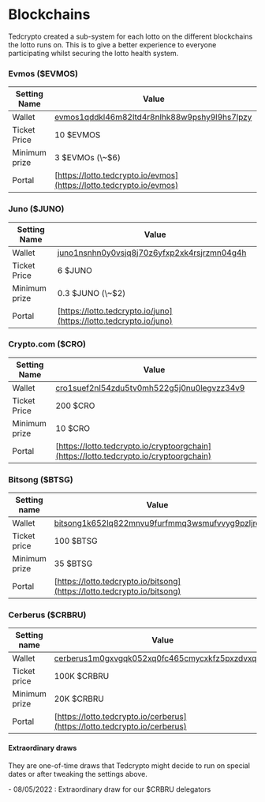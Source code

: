 # Blockchains

Tedcrypto created a sub-system for each lotto on the different blockchains the lotto runs on. This is to give a better experience to everyone participating whilst securing the lotto health system.

### Evmos ($EVMOS)

| Setting Name  | Value                                                                                                                          |
| ------------- | ------------------------------------------------------------------------------------------------------------------------------ |
| Wallet        | [evmos1qddkl46m82ltd4r8nlhk88w9pshy9l9hs7lpzy](https://mintscan.io/evmos/account/evmos1qddkl46m82ltd4r8nlhk88w9pshy9l9hs7lpzy) |
| Ticket Price  | 10 $EVMOS                                                                                                                      |
| Minimum prize | 3 $EVMOs (\~$6)                                                                                                                |
| Portal        | [https://lotto.tedcrypto.io/evmos](https://lotto.tedcrypto.io/evmos)                                                           |

### Juno ($JUNO)

| Setting Name  | Value                                                                                                                           |
| ------------- | ------------------------------------------------------------------------------------------------------------------------------- |
| Wallet        | [juno1nsnhn0y0vsjq8j70z6yfxp2xk4rsjrzmn04g4h](https://www.mintscan.io/juno/account/juno1nsnhn0y0vsjq8j70z6yfxp2xk4rsjrzmn04g4h) |
| Ticket Price  | 6 $JUNO                                                                                                                         |
| Minimum prize | 0.3 $JUNO (\~$2)                                                                                                                |
| Portal        | [https://lotto.tedcrypto.io/juno](https://lotto.tedcrypto.io/juno)                                                              |

### Crypto.com ($CRO)

| Setting Name  | Value                                                                                                                               |
| ------------- | ----------------------------------------------------------------------------------------------------------------------------------- |
| Wallet        | [cro1suef2nl54zdu5tv0mh522g5j0nu0legvzz34v9](https://www.mintscan.io/crypto-org/account/cro1suef2nl54zdu5tv0mh522g5j0nu0legvzz34v9) |
| Ticket Price  | 200 $CRO                                                                                                                            |
| Minimum prize | 10 $CRO                                                                                                                             |
| Portal        | [https://lotto.tedcrypto.io/cryptoorgchain](https://lotto.tedcrypto.io/cryptoorgchain)                                              |

### Bitsong ($BTSG)

| Setting name  | Value                                                                                                                                    |
| ------------- | ---------------------------------------------------------------------------------------------------------------------------------------- |
| Wallet        | [bitsong1k652lq822mnvu9furfmmq3wsmufvvyg9pzljrq](https://www.mintscan.io/bitsong/account/bitsong1k652lq822mnvu9furfmmq3wsmufvvyg9pzljrq) |
| Ticket price  | 100 $BTSG                                                                                                                                |
| Minimum prize | 35 $BTSG                                                                                                                                 |
| Portal        | [https://lotto.tedcrypto.io/bitsong](https://lotto.tedcrypto.io/bitsong)                                                                 |

### Cerberus ($CRBRU)

| Setting name  | Value                                                                                                                                       |
| ------------- | ------------------------------------------------------------------------------------------------------------------------------------------- |
| Wallet        | [cerberus1m0gxvgqk052xq0fc465cmycxkfz5pxzdvxq27x](https://www.mintscan.io/cerberus/account/cerberus1m0gxvgqk052xq0fc465cmycxkfz5pxzdvxq27x) |
| Ticket price  | 100K $CRBRU                                                                                                                                 |
| Minimum prize | 20K $CRBRU                                                                                                                                  |
| Portal        | [https://lotto.tedcrypto.io/cerberus](https://lotto.tedcrypto.io/cerberus)                                                                  |

#### Extraordinary draws

They are one-of-time draws that Tedcrypto might decide to run on special dates or after tweaking the settings above.

&#x20;\- 08/05/2022 : Extraordinary draw for our $CRBRU delegators

